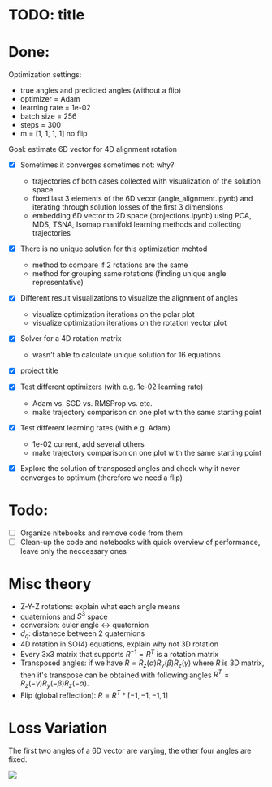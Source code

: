 # TODO: title

# Done:
Optimization settings:
- true angles and predicted angles (without a flip)
- optimizer = Adam
- learning rate = 1e-02
- batch size = 256
- steps = 300
- m = [1, 1, 1, 1] no flip

Goal: estimate 6D vector for 4D alignment rotation

- [x] Sometimes it converges sometimes not: why?  
  - trajectories of both cases collected with visualization of the solution space
  - fixed last 3 elements of the 6D vecor (angle_alignment.ipynb) and iterating through solution losses of the first 3 dimensions 
  - embedding 6D vector to 2D space (projections.ipynb) using PCA, MDS, TSNA, Isomap manifold learning methods and collecting trajectories
  
- [x] There is no unique solution for this optimization mehtod
  - method to compare if 2 rotations are the same
  - method for grouping same rotations (finding unique angle representative)
  
- [x] Different result visualizations to visualize the alignment of angles
  - visualize optimization iterations on the polar plot
  - visualize optimization iterations on the rotation vector plot
  
- [x] Solver for a 4D rotation matrix
  - wasn't able to calculate unique solution for 16 equations

- [x] project title
- [x] Test different optimizers (with e.g. 1e-02 learning rate)
  - Adam vs. SGD vs. RMSProp vs. etc.
  - make trajectory comparison on one plot with the same starting point
- [x] Test different learning rates (with e.g. Adam)
  - 1e-02 current, add several others 
  - make trajectory comparison on one plot with the same starting point
- [x] Explore the solution of transposed angles and check why it never converges to optimum (therefore we need a flip)
  
# Todo:
- [ ] Organize nitebooks and remove code from them
- [ ] Clean-up the code and notebooks with quick overview of performance, leave only the neccessary ones

# Misc theory
- Z-Y-Z rotations: explain what each angle means
- quaternions and $S^3$ space
- conversion: euler angle <-> quaternion
- $d_q$: distanece between 2 quaternions
- 4D rotation in SO(4) equations, explain why not 3D rotation
- Every 3x3 matrix that supports $R^{-1} = R^T$ is a rotation matrix
- Transposed angles: if we have $R = R_z(\alpha)R_y(\beta)R_z(\gamma)$ where $R$ is 3D matrix, then it's transpose can be obtained with following angles $R^T = R_z(-\gamma)R_y(-\beta)R_z(-\alpha)$.
- Flip (global reflection): $R = R^T * [-1, -1, -1, 1]$

# Loss Variation
The first two angles of a 6D vector are varying, the other four angles are fixed.

![](solution_space_2D.gif)

